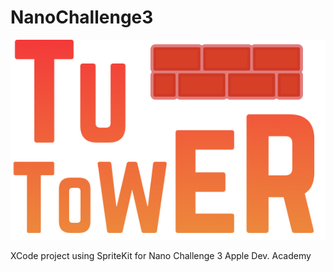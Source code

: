 # NanoChallenge3

![tutower logo](./tutower-logo.png)

XCode project using SpriteKit for Nano Challenge 3 Apple Dev. Academy
